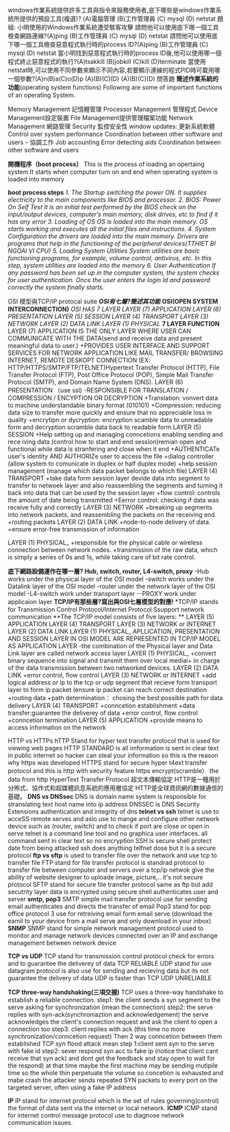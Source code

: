 windows作業系統提供許多工具與指令來服務使用者,底下哪些是windows作業系統所提供的預設工具(複選)? (A)電腦管理 (B)工作管理員 (C) mysql (D) netstat
題組:
小明使用的Windows作業系統遭受駭客攻擊
請問他可以使用底下哪一個工具檢查網路連線?(A)ping (B)工作管理員 (C) mysql (D) netstat
請問他可以使用底下哪一個工具檢查惡意程式執行時的process ID?(A)ping (B)工作管理員 (C) mysql (D) netstat
當小明找到惡意程式執行時的process ID後,他可以使用哪一個程式終止惡意程式的執行?(A)tsakkill (B)jobkill (C)kill (D)terminate
當使用netstat時,可以使用不同參數來顯示不同內容,若要顯示連線的程式PID時可載用哪一個參數?(A)n(B)a(C)o(D)p
(A)(B)(C)(D)
(A)(B)(C)(D)
問答題
**簡述作業系統的功能**(operating system functions)
Following are some of important functions of an operating System.

Memory Management 記憶體管理
Processor Management 管理程式
Device Management設定裝置
File Management提供管理檔案功能
Network Management 網路管理
Security 監控安全性
window updates: 更新系統軟體
Control over system performance
Coordination between other software and users – 協調工作
Job accounting
Error detecting aids
Coordination between other software and users




**開機程序（boot process）**
This is the process of loading an opertaing system.It starts when computer turn on and end when operating system is loaded into memory


**boot process steps**
_1. The Startup
switching the power ON. It supplies electricity to the main components like BIOS and processor.
_2. BIOS: Power On Self Test_
It is an initial test performed by the BIOS check on the input/output devices, computer’s main memory, disk drives, etc to find if it has any error
_3. Loading of OS_
OS is loaded into the main memory. OS starts working and executes all the initial files and instructions.
_4. System Configuration_
the drivers are loaded into the main memory. Drivers are programs that help in the functioning of the peripheral devices(TTHIET BI NGOAI VI CPU)
_5. Loading System Utilities_
System utilities are basic functioning programs, for example, volume control, antivirus, etc. In this step, system utilities are loaded into the memory
_6. User Authentication_
If any password has been set up in the computer system, the system checks for user authentication. Once the user enters the login Id and password correctly the system finally starts._



OSI 模型與TCP/IP protocal suite
_**OSI有七層?簡述其功能**_
**OSI(OPEN SYSTEM INTERCONNECTION)**
_OSI HAS 7 LAYER
LAYER (7) APPLICATION
LAYER (6) PRESENTATION
LAYER (5) SESSION
LAYER (4) TRANSPORT
LAYER (3) NETWORK
LAYER (2) DATA LINK
LAYER (1) PHYSICAL_
**7 LAYER FUNCTION**
LAYER (7) APPLICATION IS THE ONLY LAYER WHERE USER CAN COMMUNICATE WITH THE DATA(send and receive data and present meaningful data to user.)
+PROVIDES USER INTERFACE AND SUPPORT SERVICES FOR NETWORK APPLICATION LIKE MAIL TRANSFER/ BROWSING INTERNET, REMOTE DESKOPT CONNECTION (EX: HTTP/HTTPS/SMTP/FTP/TELNET)Hypertext Transfer Protocol (HTTP), File Transfer Protocol (FTP), Post Office Protocol (POP), Simple Mail Transfer Protocol (SMTP), and Domain Name System (DNS).
LAYER (6) PRESENTATION （use ssl)
-RESPONSIBLE FOR TRANSLATION / COMPRESSION / ENCYPTION OR DECRYPTION
 +Translation: vonvert data to machine understandable binary format (010101)
 +Compression: reducing data size to transfer more quickly and ensure that no appreciable loss in quality 
 +encrytipn or dycryption: encryption scamble data to unreadable form and decryption scramble data back to readable form
LAYER (5) SESSION 
 +Help setting up and managing conncetions enabling sending and rece
iving data (control how to start and end session)remian open and functional while data is stranfering and close when it end
 +AUTHENTICATe user's identity AND AUTHORIZe user to access the file
 +dialog controller (allow system to comunicate in duplex or half duplex mode)
 +help session management (manage which data packet belongs to which file)
LAYER (4) TRANSPORT
 +take data form session layer devide data into segment to transfer to netwoek layer  and also reassembling the segments and turning it back into data that can be used by the session layer
 +flow control: controls the amount of date being transmitted
 +Eerror control: checking if data was receive fully and correctly 
 LAYER (3) NETWORK
 +breaking up segments into network packets, and reassembling the packets on the receiving end.
 +routing packets
 LAYER (2) DATA LINK
 +node-to-node delivery of data.
 +ensure error-free transmission of information
 
 LAYER (1) PHYSICAL_
 +responsible for the physical cable or wireless connection between network nodes.
 +transmission of the raw data, which is simply a series of 0s and 1s, while taking care of bit rate control.

**底下網路設備運作在哪一層? Hub, switch, router, L4-switch, proxy**
-Hub works under the physical layer of the OSI model 
-switch works under the Datalink layer of the OSI model
-router under the network layer of the OSI model
-L4-switch work under transport layer
--PROXY work under applicaion layer
**TCP/IP有那些層?寫出與OSI七層模型的對應!**
*TCP/IP stands for Transmission Control Protocol/Internet Protocol Ssupport network communication
**The TCP/IP model consists of five layers: **
LAYER (5) APPLICATION
LAYER (4) TRANSPORT 
LAYER (3) NETWORK or INTERNET
LAYER (2) DATA LINK
LAYER (1) PHYSICAL_
APLLICATION, PRESENTATION AND SESSION LAYER IN OSI MODEL ARE REPRESENTED IN TCP/IP MODEL AS APPLICATION LAYER
-the combination of the Physical layer and Data Link layer are called network access layer
LAYER (1) PHYSICAL_
+convert binary sequence into signal and transmit them over local medial+ in charge of the data transmission between two networked devices.
LAYER (2) DATA LINK
+error control, flow control
LAYER (3) NETWORK or INTERNET
+add logical address or ip to the tcp or udp segment that recieve form transport layer to form ip packet (ensure ip packet can reach correct destination
+routing data
+path determination： chosing the best possible path for data delivery
LAYER (4) TRANSPORT 
+conncetion establishment
+data transfer:guarantee the deliverey of data
+error control, flow control
+conncetion termination
LAYER (5) APPLICATION
+provide means to access information on the network


HTTP vs HTTPs
hTTP Stand for hyper text transfer protocol that is used for viewing web pages
HTTP STANDARD is all imformation is sent in clear text in public internet so hacker can steal your information so this is the reason why https was developed
HTTPS stand for secure hyper t4ext transfer protocol and this is http with security feature https encrypt(scramble） the data  from http
HyperText Transfer Protocol 超文本傳輸協定
HTTP是一種用於分佈式、協作式和超媒體訊息系統的應用層協定
HTTP是全球資訊網的數據通信的基礎。
**DNS vs DNSsec**
DNS is domain name system is responsible for stranslating text host name into ip address
DNSSEC is DNS Security Extensions authentication and integrity of dns
**telnet vs ssh**
telnet is use to acceSS remote serves and aslo use to mange and configure  other network device such as (router, switch) and to check if port are close or open in serve
telnet is a command line tool and no graphica user interfaces. all command sent in clear text so no encryption
SSH is secure shell protect date from being attacked ssh does anything telfnet dose but it is a secure protocol
**ftp vs sftp** is used to transfer file over the network and use tcp to transfer file
FTP stand for file transfer protocol is standrad protocol  to transfer file between computer and servers over a tcp/ip netwok give the ability of website designer to uploade image, picture,.. it's not secure protocol
SFTP stand for secure file transfer protocol same as ftp but add secutrity layer data is encrypted using secure shell authenticates user and server
**smtp, pop3**
SMTP simple mail transfer protocol use for sending email authenticates and  directs  the transfer of email
Pop3 stand for pop office protocol 3 use for retreiving email form email serve (download the eamil  to your device from a mail serve and only download in your inbox)
**SNMP**
SNMP stand for simple network management protocol used to monitor and manage network devices connected over an IP and exchange management between network device

**TCP vs UDP**
TCP stand for transmission control protocol check for errors and to guarantee the deliverey of data TCP RELIABLE
UDP stand for use datagram protocol is also use for sending and recieving data but its not guarantee the delivery of data UDP is faster than TCP UDP UNRELIABLE

**TCP three-way handshaking(三項交握)**
TCP uses a three-way handshake to establish a reliable connection.
 step1: the client sends a syn segment to the serve asking for synchronization (mean the connection)
 step2: the serve replies with syn-ack(synchroniaztion and acknowledgement) the serve acknowledges the client's connection request and ask the client to open a connection too
 step3: client replies with ack (this time no more synchronization/conncetion request)
Then 2 way conncetion between them established
TCP syn flood attack
mean step 1:client sent syn to the serve with fake id
 step2: sever respond syn acc to fake ip (notice that client cant receive that syn ack) and dont get the feedback and stay open to wait for the respond) at that time maybe the first machine may be sending mutipile time so the whole thin perpetuate the volume so concetion is exhausted and mabe crash
the attacker sends repeated SYN packets to every port on the targeted server, often using a fake IP address

**IP** 
IP stand for internet protocol which is the set of rules governing(control)  the format of data sent via the internet or local network.
**ICMP**
ICMP stand for internet control message protocol use to diagnose network communication issues.
